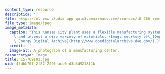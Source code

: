 ```yaml
---
content_type: resource
description: ''
file: https://ol-ocw-studio-app-qa.s3.amazonaws.com/courses/15-769-operations-strategy-spring-2003/45dbb70f2f822290acc0d3b3d9218f1b_15-769s03.jpg
file_type: image/jpeg
image_metadata:
  caption: "This Kansas City plant uses a flexible manufacturing system to produce\
    \ and inspect a wide variety of materials. (Image courtesy of\_[Department of\
    \ Energy Digital Archive](http://www.doedigitalarchive.doe.gov/).)"
  credit: ''
  image-alt: A photograph of a manufacturing center.
resourcetype: Image
title: 15-769s03.jpg
uid: 45dbb70f-2f82-2290-acc0-d3b3d9218f1b
---
```

